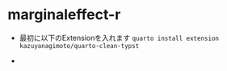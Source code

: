 # marginaleffect-r

- 最初に以下のExtensionを入れます
`quarto install extension kazuyanagimoto/quarto-clean-typst`

- 
